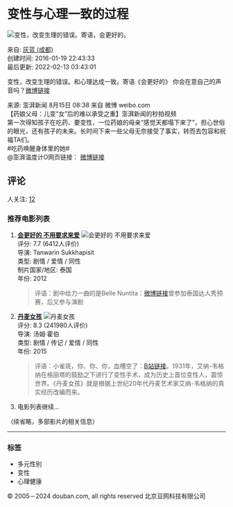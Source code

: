 # 变性与心理一致的过程

![变性，改变生理的错误。寄语，会更好的。](https://img2.doubanio.com/dae/merged_cover/img_handler/doulist_cover/round_rec/43596256-20220213034301)

来自: [灰蓝 (成都)](https://www.douban.com/people/64557509/)  
创建时间: 2016-01-19 22:43:33  
最后更新: 2022-02-13 03:43:01  

变性，改变生理的错误。和心理达成一致。寄语《会更好的》 你会在意自己的声音吗？[微博链接](http://weibo.com/5829345086/FlvSmpGaP?type=comment)

来源: 澎湃新闻 8月15日 08:38 来自 微博 weibo.com  
【药娘父母：儿变“女”后的难以承受之重】澎湃新闻的秒拍视频  
第一次得知孩子在吃药、要变性，一位药娘的母亲“感觉天都塌下来了”，担心世俗的眼光，还有孩子的未来。长时间下来一些父母无奈接受了事实，转而去包容和祝福TA们。  
#吃药唤醒身体里的她#  
@澎湃温度计O网页链接： [微博链接](https://weibo.com/5044281310/GuIeOeMT3?type=comment)

## 评论
人关注: [12](https://www.douban.com/doulist/43596256/?type=followers#main)

### 推荐电影列表
1. **[会更好的 不用要求来爱](https://movie.douban.com/subject/10439879/)**
   ![会更好的 不用要求来爱](https://img3.doubanio.com/view/photo/s_ratio_poster/public/p1374294377.webp)  
   评分: 7.7 (6412人评价)  
   导演: Tanwarin Sukkhapisit  
   类型: 剧情 / 爱情 / 同性  
   制片国家/地区: 泰国  
   年份: 2012

   > 评语：剧中给力一曲的是Belle Nuntita：[微博链接](http://weibo.com/bellnuntita?refer=usercard&wvr=5)曾参加泰国达人秀预赛，后又参与演剧  
   
2. **[丹麦女孩](https://movie.douban.com/subject/3071604/)**
   ![丹麦女孩](https://img1.doubanio.com/view/photo/s_ratio_poster/public/p2264778990.webp)  
   评分: 8.3 (241980人评价)  
   导演: 汤姆·霍伯  
   类型: 剧情 / 传记 / 爱情 / 同性  
   年份: 2015

   > 评语：小雀斑，你、你、你，血槽空了：[B站链接](http://www.bilibili.com/video/av2848884/)。1931年，艾纳-韦格纳在格丽塔的鼓励之下进行了变性手术，成为历史上首位变性人，震惊世界。《丹麦女孩》就是根据上世纪20年代丹麦艺术家艾纳-韦格纳的真实经历改编而来。

3. 电影列表继续...

（续省略，多部影片的相关信息）

---

### 标签
- 多元性别
- 变性
- 心理健康

© 2005－2024 douban.com, all rights reserved 北京豆网科技有限公司
<!-- tcd_original_link https://m.douban.com/doulist/43596256/ -->
